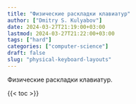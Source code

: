 ```yaml
---
title: "Физические раскладки клавиатур"
author: ["Dmitry S. Kulyabov"]
date: 2024-03-27T21:19:00+03:00
lastmod: 2024-03-27T21:22:00+03:00
tags: ["hard"]
categories: ["computer-science"]
draft: false
slug: "physical-keyboard-layouts"
---
```


Физические раскладки клавиатур.

<!--more-->

{{< toc >}}
